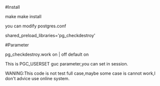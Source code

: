 #Install

make
make install

you can modify postgres.conf 

shared_preload_libraries='pg_checkdestroy'


#Parameter

pg_checkdestroy.work on | off   default on

This is PGC_USERSET guc parameter,you can set in session.


WANING:This code is not test full case,maybe some case is cannot work,I don't advice use online system. 
